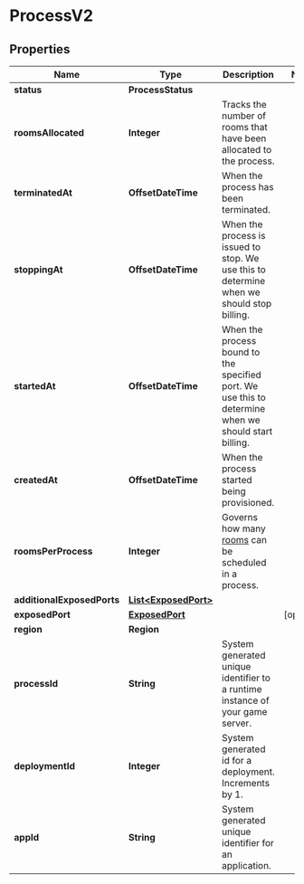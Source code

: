 

# ProcessV2


## Properties

| Name | Type | Description | Notes |
|------------ | ------------- | ------------- | -------------|
|**status** | **ProcessStatus** |  |  |
|**roomsAllocated** | **Integer** | Tracks the number of rooms that have been allocated to the process. |  |
|**terminatedAt** | **OffsetDateTime** | When the process has been terminated. |  |
|**stoppingAt** | **OffsetDateTime** | When the process is issued to stop. We use this to determine when we should stop billing. |  |
|**startedAt** | **OffsetDateTime** | When the process bound to the specified port. We use this to determine when we should start billing. |  |
|**createdAt** | **OffsetDateTime** | When the process started being provisioned. |  |
|**roomsPerProcess** | **Integer** | Governs how many [rooms](https://hathora.dev/docs/concepts/hathora-entities#room) can be scheduled in a process. |  |
|**additionalExposedPorts** | [**List&lt;ExposedPort&gt;**](ExposedPort.md) |  |  |
|**exposedPort** | [**ExposedPort**](ExposedPort.md) |  |  [optional] |
|**region** | **Region** |  |  |
|**processId** | **String** | System generated unique identifier to a runtime instance of your game server. |  |
|**deploymentId** | **Integer** | System generated id for a deployment. Increments by 1. |  |
|**appId** | **String** | System generated unique identifier for an application. |  |



